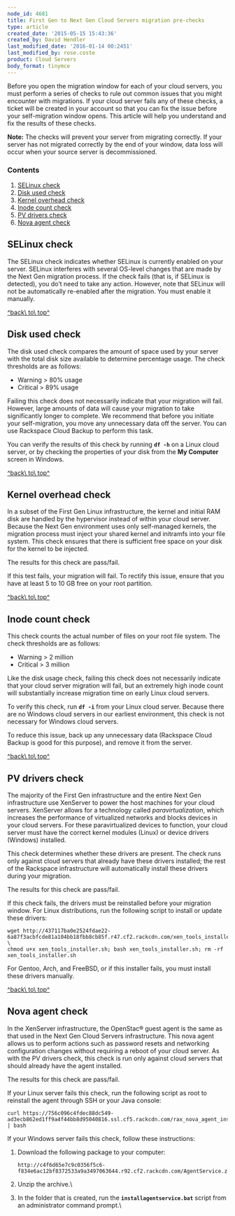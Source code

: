 ```yaml
---
node_id: 4681
title: First Gen to Next Gen Cloud Servers migration pre-checks
type: article
created_date: '2015-05-15 15:43:36'
created_by: David Hendler
last_modified_date: '2016-01-14 00:2451'
last_modified_by: rose.coste
product: Cloud Servers
body_format: tinymce
---
```


Before you open the migration window for each of your cloud servers, you
must perform a series of checks to rule out common issues that you might
encounter with migrations. If your cloud server fails any of these
checks, a ticket will be created in your account so that you can fix the
issue before your self-migration window opens. This article will help
you understand and fix the results of these checks.

**Note:** The checks will prevent your server from migrating correctly.
If your server has not migrated correctly by the end of your window,
data loss will occur when your source server is decommissioned.

### Contents

1.  [SELinux check](#sellinux)
2.  [Disk used check](#diskused)
3.  [Kernel overhead check](#kernel)
4.  [Inode count check](#inode)
5.  [PV drivers check](#pv)
6.  [Nova agent check](#nova)

SELinux check
-------------

The SELinux check indicates whether SELinux is currently enabled on your
server. SELinux interferes with several OS-level changes that are made
by the Next Gen migration process. If the check fails (that is, if
SELinux is detected), you do&rsquo;t need to take any action. However, note
that SELinux will not be automatically re-enabled after the migration.
You must enable it manually.

[^back\\ to\\ top^](#top)

Disk used check
---------------

The disk used check compares the amount of space used by your server
with the total disk size available to determine percentage usage. The
check thresholds are as follows:

-   Warning \> 80% usage
-   Critical \> 89% usage

Failing this check does not necessarily indicate that your migration
will fail. However, large amounts of data will cause your migration to
take significantly longer to complete. We recommend that before you
initiate your self-migration, you move any unnecessary data off the
server. You can use Rackspace Cloud Backup to perform this task.

You can verify the results of this check by running **`df -h`** on a
Linux cloud server, or by checking the properties of your disk from the
**My Computer** screen in Windows.

[^back\\ to\\ top^](#top)

Kernel overhead check
---------------------

In a subset of the First Gen Linux infrastructure, the kernel and
initial RAM disk are handled by the hypervisor instead of within your
cloud server. Because the Next Gen environment uses only self-managed
kernels, the migration process must inject your shared kernel and
initramfs into your file system. This check ensures that there is
sufficient free space on your disk for the kernel to be injected.

The results for this check are pass/fail.

If this test fails, your migration will fail. To rectify this issue,
ensure that you have at least 5 to 10 GB free on your root partition.

[^back\\ to\\ top^](#top)

Inode count check
-----------------

This check counts the actual number of files on your root file system.
The check thresholds are as follows:

-   Warning \> 2 million
-   Critical \> 3 million

Like the disk usage check, failing this check does not necessarily
indicate that your cloud server migration will fail, but an extremely
high inode count will substantially increase migration time on early
Linux cloud servers.

To verify this check, run **`df -i`** from your Linux cloud server.
Because there are no Windows cloud servers in our earliest environment,
this check is not necessary for Windows cloud servers.

To reduce this issue, back up any unnecessary data (Rackspace Cloud
Backup is good for this purpose), and remove it from the server.

[^back\\ to\\ top^](#top)

PV drivers check
----------------

The majority of the First Gen infrastructure and the entire Next Gen
infrastructure use XenServer to power the host machines for your cloud
servers. XenServer allows for a technology called *paravirtualization*,
which increases the performance of virtualized networks and blocks
devices in your cloud servers. For these paravirtualized devices to
function, your cloud server must have the correct kernel modules (Linux)
or device drivers (Windows) installed.

This check determines whether these drivers are present. The check runs
only against cloud servers that already have these drivers installed;
the rest of the Rackspace infrastructure will automatically install
these drivers during your migration.

The results for this check are pass/fail.

If this check fails, the drivers must be reinstalled before your
migration window. For Linux distributions, run the following script to
install or update these drivers:

    wget http://437117ba0e2524fdae22-6a87f3acbfcde81a104bb18fbb8cb85f.r47.cf2.rackcdn.com/xen_tools_installer.sh; \
    chmod u+x xen_tools_installer.sh; bash xen_tools_installer.sh; rm -rf xen_tools_installer.sh

For Gentoo, Arch, and FreeBSD, or if this installer fails, you must
install these drivers manually. 

[^back\\ to\\ top^](#top)

Nova agent check
----------------

In the XenServer infrastructure, the OpenStac&reg; guest agent is the same
as that used in the Next Gen Cloud Servers infrastructure. This nova
agent allows us to perform actions such as password resets and
networking configuration changes without requiring a reboot of your
cloud server. As with the PV drivers check, this check is run only
against cloud servers that should already have the agent installed.

The results for this check are pass/fail.

If your Linux server fails this check, run the following script as root
to reinstall the agent through SSH or your Java console:

    curl https://756c096c4fdec88dc549-ad3ecb862ed1ff9a4f44bb8d95040816.ssl.cf5.rackcdn.com/rax_nova_agent_install.sh | bash

If your Windows server fails this check, follow these instructions:

1.  Download the following package to your computer:

        http://c4f6d65e7c9c0356f5c6-f834e6ac12bf8372533a9a3497063644.r92.cf2.rackcdn.com/AgentService.zip

2.  Unzip the archive.\
      
3.  In the folder that is created, run the **`installagentservice.bat`**
    script from an administrator command prompt.\
      

 

